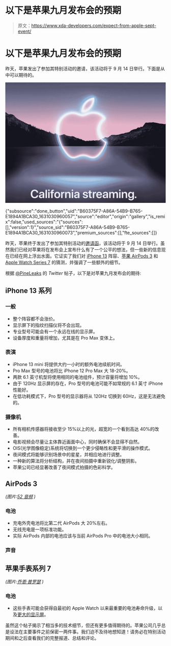 # 以下是苹果九月发布会的预期

> 原文：<https://www.xda-developers.com/expect-from-apple-sept-event/>

# 以下是苹果九月发布会的预期

昨天，苹果发出了参加其特别活动的邀请，该活动将于 9 月 14 日举行。下面是从中可以期待的。

 <picture>![Apple California Streaming launch event poster](img/0c3b79efa6cf5a0fa6e1073bce21f79f.png)</picture> 

{"subsource":"done_button","uid":"B60375F7-A86A-54B9-B765-E1894A1BCA30_1631030960057","source":"editor","origin":"gallery","is_remix":false,"used_sources":"{"sources":[],"version":1}","source_sid":"B60375F7-A86A-54B9-B765-E1894A1BCA30_1631030960073","premium_sources":[],"fte_sources":[]}

昨天，苹果终于发出了参加其特别活动的[邀请函](https://www.xda-developers.com/apple-invitations-special-event/)，该活动将于 9 月 14 日举行。虽然我们已经对苹果将在发布会上宣布什么有了一个公平的想法，但一些新的信息现在已经在网上浮出水面。它证实了我们对 [iPhone 13](https://www.xda-developers.com/iphone-13/) 阵容、[苹果 AirPods 3](https://www.xda-developers.com/apple-airpods-3/) 和 [Apple Watch Series 7](https://www.xda-developers.com/apple-watch-7/) 的猜测，并强调了一些额外的细节。

根据 [@PineLeaks](https://twitter.com/pineleaks/status/1435302664808632323) 的 *Twitter* 帖子，以下是对苹果九月发布会的期待:

## iPhone 13 系列

### 一般

*   整个阵容都不会涨价。
*   显示屏下的指纹扫描仪将不会出现。
*   专业型号可能会有一个永远在线的显示屏。
*   设备厚度和重量将增加，尤其是在 Pro Max 变体上。

### 表演

*   iPhone 13 mini 将提供大约一小时的额外电池续航时间。
*   Pro Max 型号的电池将比 iPhone 12 Pro Max 大 18-20%。
*   两款 6.1 英寸机型将使用相同的电池组件，预计容量将增加 10%。
*   由于 120Hz 显示屏的存在，Pro 型号的电池可能不如常规的 6.1 英寸 iPhone 性能好。
*   在低功耗模式下，Pro 型号的显示器将从 120Hz 切换到 60Hz，这是无法避免的。

### 摄像机

*   所有相机传感器将接收至少 15%以上的光，超宽的一个看到高达 40%的改善。
*   电影视频会尽量让主体靠近画面中心，同时确保不会显得不自然。
*   OIS(光学图像稳定)系统将切换到一个更少侵略性和更平滑的操作模式。
*   夜间模式将能够识别场景中的星星，并相应地进行调整。
*   一种新的算法将分析结构，并在夜间拍摄中重新锐化/调整阴影。
*   苹果公司已经显著改善了夜间模式拍摄的色彩科学。

## AirPods 3

*(图片:[52 音频](https://www.52audio.com/archives/74422.html) )*

### 电池

*   充电外壳电池将比第二代 AirPods 大 20%左右。
*   无线充电是一项标准功能。
*   实际 AirPods 内部的电池应该与当前 AirPods Pro 中的电池大小相同。

### 声音

## 苹果手表系列 7

*(图片:[乔恩·普罗瑟](https://www.youtube.com/watch?v=oBJm1_Ctxg0) )*

### 电池

*   这些手表可能会获得自最初的 Apple Watch 以来最重要的电池寿命升级，以及[更大的显示屏](https://www.xda-developers.com/apple-watch-series-7-flat-edge-design/)。

虽然这个帖子揭示了相当多的技术细节，但还有更多值得期待的。苹果公司几乎总是设法在主要事件之前保密一两件事。我们迫不及待地想知道！请务必在特别活动期间和之后查看我们的完整报道、总结和评论。